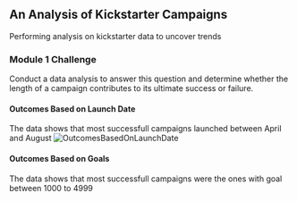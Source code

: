 ## An Analysis of Kickstarter Campaigns
Performing analysis on kickstarter data to uncover trends

### Module 1 Challenge
Conduct a data analysis to answer this question and determine whether the length of a campaign contributes to its ultimate success or failure.

#### Outcomes Based on Launch Date
The data shows that most successfull campaigns launched between April and August
![OutcomesBasedOnLaunchDate](https://user-images.githubusercontent.com/55824633/65927623-3fc27000-e3af-11e9-802a-12f9be1f1fc4.png)

#### Outcomes Based on Goals
The data shows that most successfull campaigns were the ones with goal between 1000 to 4999
